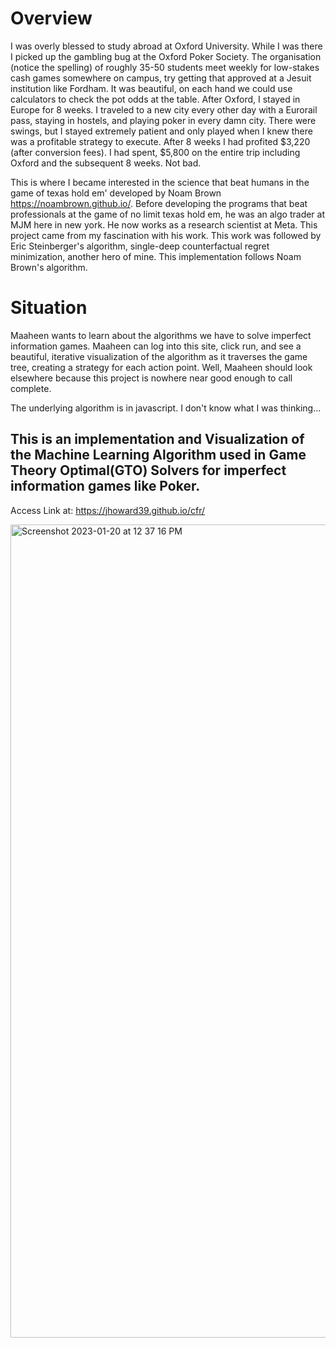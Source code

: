 # Overview
I was overly blessed to study abroad at Oxford University. While I was there I picked up the gambling bug at the Oxford Poker Society. The organisation (notice the spelling) of roughly 35-50 students meet weekly for low-stakes cash games somewhere on campus, try getting that approved at a Jesuit institution like Fordham. It was beautiful, on each hand we could use calculators to check the pot odds at the table. After Oxford, I stayed in Europe for 8 weeks. I traveled to a new city every other day with a Eurorail pass, staying in hostels, and playing poker in every damn city. There were swings, but I stayed extremely patient and only played when I knew there was a profitable strategy to execute. After 8 weeks I had profited $3,220 (after conversion fees). I had spent, $5,800 on the entire trip including Oxford and the subsequent 8 weeks. Not bad. 

This is where I became interested in the science that beat humans in the game of texas hold em' developed by Noam Brown https://noambrown.github.io/. Before developing the programs that beat professionals at the game of no limit texas hold em, he was an algo trader at MJM here in new york. He now works as a research scientist at Meta. This project came from my fascination with his work. This work was followed by Eric Steinberger's algorithm, single-deep counterfactual regret minimization, another hero of mine. This implementation follows Noam Brown's algorithm.

# Situation
Maaheen wants to learn about the algorithms we have to solve imperfect information games. Maaheen can log into this site, click run, and see a beautiful, iterative visualization of the algorithm as it traverses the game tree, creating a strategy for each action point. Well, Maaheen should look elsewhere because this project is nowhere near good enough to call complete. 

The underlying algorithm is in javascript. I don't know what I was thinking... 

## This is an implementation and Visualization of the Machine Learning Algorithm used in Game Theory Optimal(GTO) Solvers for imperfect information games like Poker.

Access Link at: https://jhoward39.github.io/cfr/

<img width="1301" alt="Screenshot 2023-01-20 at 12 37 16 PM" src="https://user-images.githubusercontent.com/70383367/213766669-5da9c1b9-1b43-4bf4-a237-2299e8fcae75.png">

